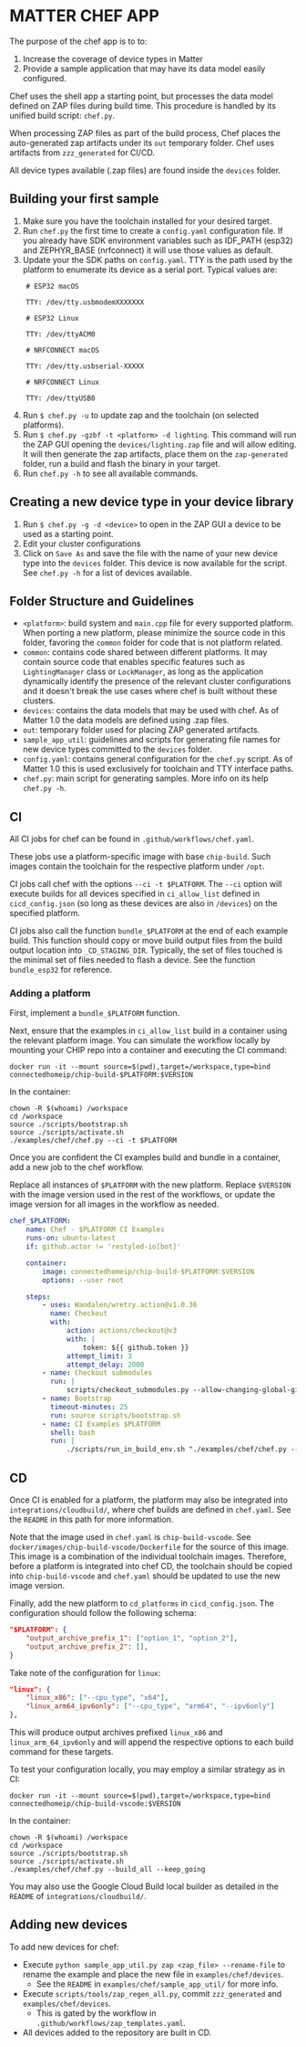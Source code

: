 # MATTER CHEF APP

The purpose of the chef app is to to:

1. Increase the coverage of device types in Matter
2. Provide a sample application that may have its data model easily configured.

Chef uses the shell app a starting point, but processes the data model defined
on ZAP files during build time. This procedure is handled by its unified build
script: `chef.py`.

When processing ZAP files as part of the build process, Chef places the
auto-generated zap artifacts under its `out` temporary folder. Chef uses
artifacts from `zzz_generated` for CI/CD.

All device types available (.zap files) are found inside the `devices` folder.

## Building your first sample

1. Make sure you have the toolchain installed for your desired target.
2. Run `chef.py` the first time to create a `config.yaml` configuration file. If
   you already have SDK environment variables such as IDF_PATH (esp32) and
   ZEPHYR_BASE (nrfconnect) it will use those values as default.
3. Update your the SDK paths on `config.yaml`. TTY is the path used by the
   platform to enumerate its device as a serial port. Typical values are:

```
    # ESP32 macOS

    TTY: /dev/tty.usbmodemXXXXXXX

    # ESP32 Linux

    TTY: /dev/ttyACM0

    # NRFCONNECT macOS

    TTY: /dev/tty.usbserial-XXXXX

    # NRFCONNECT Linux

    TTY: /dev/ttyUSB0
```

4. Run `$ chef.py -u` to update zap and the toolchain (on selected platforms).
5. Run `$ chef.py -gzbf -t <platform> -d lighting`. This command will run the
   ZAP GUI opening the `devices/lighting.zap` file and will allow editing. It
   will then generate the zap artifacts, place them on the `zap-generated`
   folder, run a build and flash the binary in your target.
6. Run `chef.py -h` to see all available commands.

## Creating a new device type in your device library

1. Run `$ chef.py -g -d <device>` to open in the ZAP GUI a device to be used as
   a starting point.
2. Edit your cluster configurations
3. Click on `Save As` and save the file with the name of your new device type
   into the `devices` folder. This device is now available for the script. See
   `chef.py -h` for a list of devices available.

## Folder Structure and Guidelines

-   `<platform>`: build system and `main.cpp` file for every supported platform.
    When porting a new platform, please minimize the source code in this folder,
    favoring the `common` folder for code that is not platform related.
-   `common`: contains code shared between different platforms. It may contain
    source code that enables specific features such as `LightingManager` class
    or `LockManager`, as long as the application dynamically identify the
    presence of the relevant cluster configurations and it doesn't break the use
    cases where chef is built without these clusters.
-   `devices`: contains the data models that may be used with chef. As of Matter
    1.0 the data models are defined using .zap files.
-   `out`: temporary folder used for placing ZAP generated artifacts.
-   `sample_app_util`: guidelines and scripts for generating file names for new
    device types committed to the `devices` folder.
-   `config.yaml`: contains general configuration for the `chef.py` script. As
    of Matter 1.0 this is used exclusively for toolchain and TTY interface
    paths.
-   `chef.py`: main script for generating samples. More info on its help
    `chef.py -h`.

## CI

All CI jobs for chef can be found in `.github/workflows/chef.yaml`.

These jobs use a platform-specific image with base `chip-build`. Such images
contain the toolchain for the respective platform under `/opt`.

CI jobs call chef with the options `--ci -t $PLATFORM`. The `--ci` option will
execute builds for all devices specified in `ci_allow_list` defined in
`cicd_config.json` (so long as these devices are also in `/devices`) on the
specified platform.

CI jobs also call the function `bundle_$PLATFORM` at the end of each example
build. This function should copy or move build output files from the build
output location into `_CD_STAGING_DIR`. Typically, the set of files touched is
the minimal set of files needed to flash a device. See the function
`bundle_esp32` for reference.

### Adding a platform

First, implement a `bundle_$PLATFORM` function.

Next, ensure that the examples in `ci_allow_list` build in a container using the
relevant platform image. You can simulate the workflow locally by mounting your
CHIP repo into a container and executing the CI command:

```shell
docker run -it --mount source=$(pwd),target=/workspace,type=bind connectedhomeip/chip-build-$PLATFORM:$VERSION
```

In the container:

```shell
chown -R $(whoami) /workspace
cd /workspace
source ./scripts/bootstrap.sh
source ./scripts/activate.sh
./examples/chef/chef.py --ci -t $PLATFORM
```

Once you are confident the CI examples build and bundle in a container, add a
new job to the chef workflow.

Replace all instances of `$PLATFORM` with the new platform. Replace `$VERSION`
with the image version used in the rest of the workflows, or update the image
version for all images in the workflow as needed.

```yaml
chef_$PLATFORM:
    name: Chef - $PLATFORM CI Examples
    runs-on: ubuntu-latest
    if: github.actor != 'restyled-io[bot]'

    container:
        image: connectedhomeip/chip-build-$PLATFORM:$VERSION
        options: --user root

    steps:
        - uses: Wandalen/wretry.action@v1.0.36
          name: Checkout
          with:
              action: actions/checkout@v3
              with: |
                  token: ${{ github.token }}
              attempt_limit: 3
              attempt_delay: 2000
        - name: Checkout submodules
          run: |
              scripts/checkout_submodules.py --allow-changing-global-git-config --shallow --platform $PLATFORM
        - name: Bootstrap
          timeout-minutes: 25
          run: source scripts/bootstrap.sh
        - name: CI Examples $PLATFORM
          shell: bash
          run: |
              ./scripts/run_in_build_env.sh "./examples/chef/chef.py --ci -t $PLATFORM"
```

## CD

Once CI is enabled for a platform, the platform may also be integrated into
`integrations/cloudbuild/`, where chef builds are defined in `chef.yaml`. See
the `README` in this path for more information.

Note that the image used in `chef.yaml` is `chip-build-vscode`. See
`docker/images/chip-build-vscode/Dockerfile` for the source of this image. This
image is a combination of the individual toolchain images. Therefore, before a
platform is integrated into chef CD, the toolchain should be copied into
`chip-build-vscode` and `chef.yaml` should be updated to use the new image
version.

Finally, add the new platform to `cd_platforms` in `cicd_config.json`. The
configuration should follow the following schema:

```json
"$PLATFORM": {
    "output_archive_prefix_1": ["option_1", "option_2"],
    "output_archive_prefix_2": [],
}
```

Take note of the configuration for `linux`:

```json
"linux": {
    "linux_x86": ["--cpu_type", "x64"],
    "linux_arm64_ipv6only": ["--cpu_type", "arm64", "--ipv6only"]
},
```

This will produce output archives prefixed `linux_x86` and
`linux_arm_64_ipv6only` and will append the respective options to each build
command for these targets.

To test your configuration locally, you may employ a similar strategy as in CI:

```shell
docker run -it --mount source=$(pwd),target=/workspace,type=bind connectedhomeip/chip-build-vscode:$VERSION
```

In the container:

```shell
chown -R $(whoami) /workspace
cd /workspace
source ./scripts/bootstrap.sh
source ./scripts/activate.sh
./examples/chef/chef.py --build_all --keep_going
```

You may also use the Google Cloud Build local builder as detailed in the
`README` of `integrations/cloudbuild/`.

## Adding new devices

To add new devices for chef:

-   Execute `python sample_app_util.py zap <zap_file> --rename-file` to rename
    the example and place the new file in `examples/chef/devices`.
    -   See the `README` in `examples/chef/sample_app_util/` for more info.
-   Execute `scripts/tools/zap_regen_all.py`, commit `zzz_generated` and
    `examples/chef/devices`.
    -   This is gated by the workflow in `.github/workflows/zap_templates.yaml`.
-   All devices added to the repository are built in CD.
